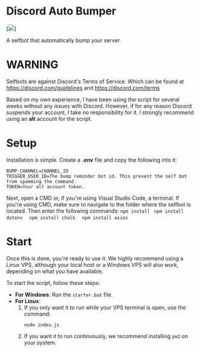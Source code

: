 # Discord Auto Bumper
[<img src = "https://cdn.discordapp.com/attachments/1048608653164433480/1312543065340379199/image.png?ex=674d893c&is=674c37bc&hm=719a1afb39fd1c20fae2accd4829ad000996e4829d11f1ccee2783c7c34e2fc5&">]

A selfbot that automatically bump your server.

# WARNING
Selfbots are against Discord's Terms of Service.
Which can be found at https://discord.com/guidelines and https://discord.com/terms

Based on my own experience, I have been using the script for several weeks without any issues with Discord. However, if for any reason Discord suspends your account, I take no responsibility for it. I strongly recommend using an **alt** account for the script.

# Setup
Installation is simple. Create a **.env** file and copy the following into it:
```
BUMP_CHANNEL=CHANNEL_ID
TRIGGER_USER_ID=The bump reminder bot id. This prevent the self bot from spamming the command.
TOKEN=Your alt account token.
```

Next, open a CMD or, if you're using Visual Studio Code, a terminal. If you're using CMD, make sure to navigate to the folder where the selfbot is located. Then enter the following commands:
```npm install ``` 
```npm install dotenv  ```
```npm install chalk  ```
```npm install axios  ```

# Start
Once this is done, you're ready to use it. We highly recommend using a Linux VPS, although your local host or a Windows VPS will also work, depending on what you have available.

To start the script, follow these steps:
- **For Windows**: Run the `starter.bat` file.
- **For Linux**:
  1) If you only want it to run while your VPS terminal is open, use the command:
     ```
     node index.js
     ```
  2) If you want it to run continuously, we recommend installing `pm2` on your system.
